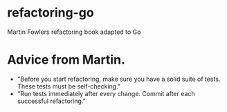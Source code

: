 # refactoring-go
Martin Fowlers refactoring book adapted to Go

# Advice from Martin.
- "Before you start refactoring, make sure you have a solid suite of tests. These tests must be self-checking."
- "Run tests immediately after every change. Commit after each successful refactoring." 
